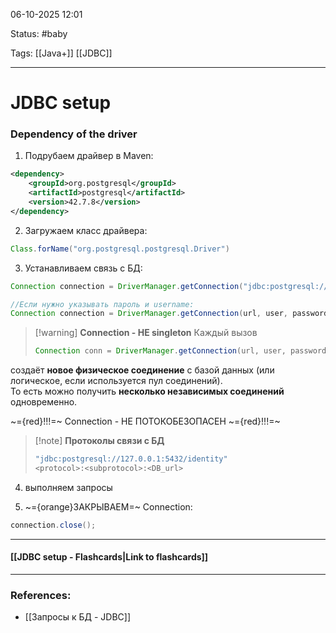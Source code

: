 
06-10-2025 12:01

Status: #baby

Tags: [[Java+]] [[JDBC]]

---
# JDBC setup

### Dependency of the driver

1. Подрубаем драйвер в Maven:
```xml
<dependency>
    <groupId>org.postgresql</groupId>
    <artifactId>postgresql</artifactId>
    <version>42.7.8</version>
</dependency>
```

2. Загружаем класс драйвера:

```java
Class.forName("org.postgresql.postgresql.Driver")
```

3. Устанавливаем связь с БД:
```java
Connection connection = DriverManager.getConnection("jdbc:postgresql://127.0.0.1:5432/identity"); //your DB url

//Если нужно указывать пароль и username:
Connection connection = DriverManager.getConnection(url, user, password)
```

> [!warning] **Connection - НЕ singleton**
>Каждый вызов 
>```java
> Connection conn = DriverManager.getConnection(url, user, password);
>```
создаёт **новое физическое соединение** с базой данных (или логическое, если используется пул соединений).  
То есть можно получить **несколько независимых соединений** одновременно.


~={red}!!!=~ Connection - НЕ ПОТОКОБЕЗОПАСЕН ~={red}!!!=~


> [!note] **Протоколы связи с БД**
>```java
>"jdbc:postgresql://127.0.0.1:5432/identity"
> <protocol>:<subprotocol>:<DB_url>
>```


4. выполняем запросы

5. ~={orange}ЗАКРЫВАЕМ=~ Connection:
```java
connection.close();
```

----
#### [[JDBC setup - Flashcards|Link to flashcards]]



---
### References:

- [[Запросы к БД - JDBC]]
